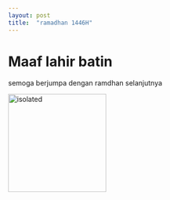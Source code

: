 ```yaml
---
layout: post
title:  "ramadhan 1446H"
---
```


# Maaf lahir batin
semoga berjumpa dengan ramdhan selanjutnya

<img src="https://live.staticflickr.com/4132/5186479680_e143e3b241_b_d.jpg" alt="isolated" width="200"/>

